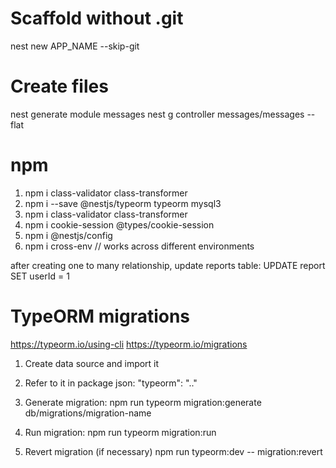 # Scaffold without .git

nest new APP_NAME --skip-git

# Create files

nest generate module messages
nest g controller messages/messages --flat

# npm

1. npm i class-validator class-transformer
2. npm i --save @nestjs/typeorm typeorm mysql3
3. npm i class-validator class-transformer
4. npm i cookie-session @types/cookie-session
5. npm i @nestjs/config
6. npm i cross-env // works across different environments

after creating one to many relationship, update reports table:
UPDATE report SET userId = 1

# TypeORM migrations

https://typeorm.io/using-cli
https://typeorm.io/migrations

1. Create data source and import it
2. Refer to it in package json: "typeorm": ".."
3. Generate migration:
   npm run typeorm migration:generate db/migrations/migration-name

4. Run migration:
   npm run typeorm migration:run

5. Revert migration (if necessary)
   npm run typeorm:dev -- migration:revert
